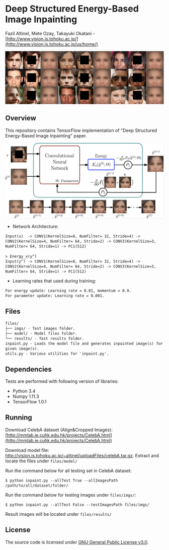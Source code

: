 # Deep Structured Energy-Based Image Inpainting
Fazil Altinel, Mete Ozay, Takayuki Okatani  -  [http://www.vision.is.tohoku.ac.jp/](http://www.vision.is.tohoku.ac.jp/us/home/)

![](/files/readmeImages/iterations.gif)

## Overview
This repository contains TensorFlow implementation of "Deep Structured Energy-Based Image Inpainting" paper.

![](/files/readmeImages/lfSonGithub.png)

+ Network Architecture:
```
Input(x)  -> CONV1(KernelSize=8, NumFilter= 32, Stride=4) -> CONV2(KernelSize=4, NumFilter= 64, Stride=2) -> CONV3(KernelSize=3, NumFilter= 64, Stride=1) -> FC1(512)
                                                                                                                                                                      > Energy_x(y^)
Input(y^) -> CONV1(KernelSize=8, NumFilter= 32, Stride=4) -> CONV2(KernelSize=4, NumFilter= 64, Stride=2) -> CONV3(KernelSize=3, NumFilter= 64, Stride=1) -> FC1(512)
```
+ Learning rates that used during training:
```
For energy update: Learning rate = 0.01, momentum = 0.9.
For parameter update: Learning rate = 0.001.
```

## Files
```
files/
├── imgs/ - Test images folder.
├── model/ - Model files folder.
└── results/ - Test results folder.
inpaint.py - Loads the model file and generates inpainted image(s) for given image(s). 
utils.py - Various utilities for 'inpaint.py'.
```

## Dependencies
Tests are performed with following version of libraries:

+ Python 3.4
+ Numpy 1.11.3
+ TensorFlow 1.0.1

## Running
Download CelebA dataset (Align&Cropped Images): [http://mmlab.ie.cuhk.edu.hk/projects/CelebA.html](http://mmlab.ie.cuhk.edu.hk/projects/CelebA.html)

Download model file: http://vision.is.tohoku.ac.jp/~altinel/uploadFiles/celebA.tar.gz. Extract and locate the files under `files/model/`


Run the command below for all testing set in CelebA dataset:
```
$ python inpaint.py --allTest True --allImagesPath /path/to/all/dataset/folder/
```

Run the command below for testing images under `files/imgs/`:
```
$ python inpaint.py --allTest False --testImagesPath files/imgs/
```

Result images will be located under `files/results/`

## License
The source code is licensed under [GNU General Public License v3.0](./LICENSE).
